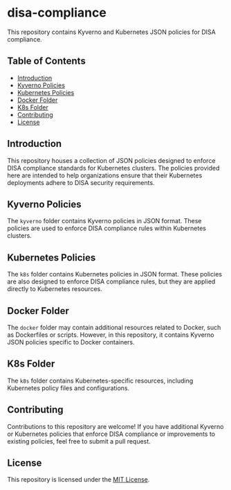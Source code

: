 # disa-compliance

This repository contains Kyverno and Kubernetes JSON policies for DISA compliance.

## Table of Contents
- [Introduction](#introduction)
- [Kyverno Policies](#kyverno-policies)
- [Kubernetes Policies](#kubernetes-policies)
- [Docker Folder](#docker-folder)
- [K8s Folder](#k8s-folder)
- [Contributing](#contributing)
- [License](#license)

## Introduction

This repository houses a collection of JSON policies designed to enforce DISA compliance standards for Kubernetes clusters. The policies provided here are intended to help organizations ensure that their Kubernetes deployments adhere to DISA security requirements.

## Kyverno Policies

The `kyverno` folder contains Kyverno policies in JSON format. These policies are used to enforce DISA compliance rules within Kubernetes clusters.

## Kubernetes Policies

The `k8s` folder contains Kubernetes policies in JSON format. These policies are also designed to enforce DISA compliance rules, but they are applied directly to Kubernetes resources.

## Docker Folder

The `docker` folder may contain additional resources related to Docker, such as Dockerfiles or scripts. However, in this repository, it contains Kyverno JSON policies specific to Docker containers.

## K8s Folder

The `k8s` folder contains Kubernetes-specific resources, including Kubernetes policy files and configurations.

## Contributing

Contributions to this repository are welcome! If you have additional Kyverno or Kubernetes policies that enforce DISA compliance or improvements to existing policies, feel free to submit a pull request.

## License

This repository is licensed under the [MIT License](LICENSE).
